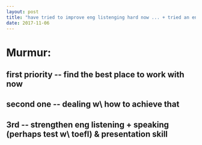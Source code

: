 ```yaml
---
layout: post
title: "have tried to improve eng listenging hard now ... + tried an entry-level drone & projector"
date: 2017-11-06
---
```


# Murmur:
## first priority -- find the best place to work with now
## second one -- dealing w\ how to achieve that
## 3rd -- strengthen eng listening + speaking (perhaps test w\ toefl) & presentation skill

